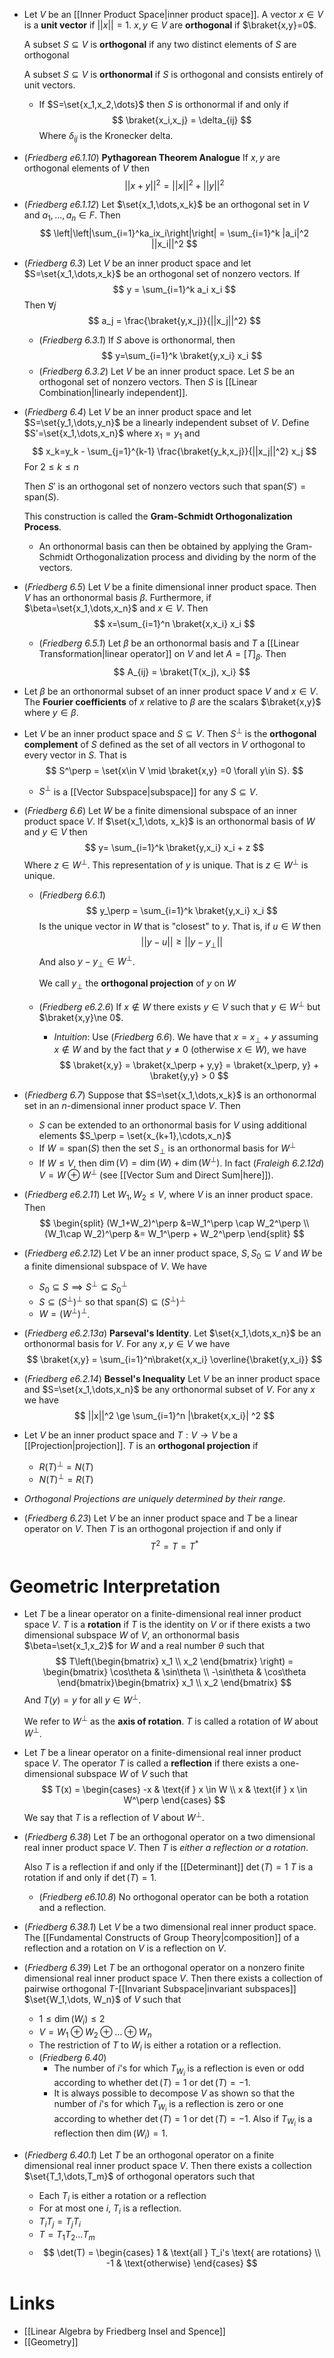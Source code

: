 * Let $V$ be an [[Inner Product Space|inner product space]]. A vector $x\in V$ is a **unit vector** if $||x||=1$. $x,y\in V$ are **orthogonal** if $\braket{x,y}=0$.
  
  A subset $S\subseteq V$ is **orthogonal** if any two distinct elements of $S$ are orthogonal
  
  A subset $S\subseteq V$ is **orthonormal** if $S$ is orthogonal and consists entirely of unit vectors.
	* If $S=\set{x_1,x_2,\dots}$ then $S$ is orthonormal if and only if  
	  $$
	  \braket{x_i,x_j} = \delta_{ij}
	  $$
	  Where $\delta_{ij}$ is the Kronecker delta. 

* (*Friedberg e6.1.10*) **Pythagorean Theorem Analogue** If $x,y$ are orthogonal elements of $V$ then
  $$
  ||x+y||^2 =||x||^2 + ||y||^2
  $$
* (*Friedberg e6.1.12*) Let $\set{x_1,\dots,x_k}$ be an orthogonal set in $V$ and $a_1,\dots, a_n\in F$. Then
  $$
  \left|\left|\sum_{i=1}^ka_ix_i\right|\right| = \sum_{i=1}^k |a_i|^2 ||x_i||^2
  $$

* (*Friedberg 6.3*) Let $V$ be an inner product space and let $S=\set{x_1,\dots,x_k}$ be an orthogonal set of nonzero vectors. If
  $$
  y = \sum_{i=1}^k a_i x_i
  $$
  Then $\forall j$
  $$
  a_j = \frac{\braket{y,x_j}}{||x_j||^2}
  $$
	* (*Friedberg 6.3.1*) If $S$ above is orthonormal, then 
	  $$
	  y=\sum_{i=1}^k \braket{y,x_i} x_i
	  $$
	* (*Friedberg 6.3.2*) Let $V$ be an inner product space. Let $S$ be an orthogonal set of nonzero vectors. Then $S$ is [[Linear Combination|linearly independent]]. 


 * (*Friedberg 6.4*) Let $V$ be an inner product space and let $S=\set{y_1,\dots,y_n}$ be a linearly independent subset of $V$. Define $S'=\set{x_1,\dots,x_n}$ where $x_1=y_1$ and 
   $$
   x_k=y_k - \sum_{j=1}^{k-1} \frac{\braket{y_k,x_j}}{||x_j||^2} x_j
   $$
   For $2\le k \le n$
   
   Then $S'$ is an orthogonal set of nonzero vectors such that $\text{span}(S')=\text{span}(S)$.
   
   This construction is called the **Gram-Schmidt Orthogonalization Process**. 
	* An orthonormal basis can then be obtained by applying the Gram-Schmidt Orthogonalization process and dividing by the norm of the vectors.

* (*Friedberg 6.5*) Let $V$ be a finite dimensional inner product space. Then $V$ has an orthonormal basis $\beta$. Furthermore, if $\beta=\set{x_1,\dots,x_n}$ and $x\in V$. Then 
  $$
  x=\sum_{i=1}^n \braket{x,x_i} x_i
  $$
	* (*Friedberg 6.5.1*)  Let $\beta$ be an orthonormal basis and $T$ a [[Linear Transformation|linear operator]] on $V$ and let $A=[T]_\beta$. Then
	  $$
	  A_{ij} = \braket{T(x_j), x_i}
	  $$
* Let $\beta$ be an orthonormal subset of an inner product space $V$ and $x\in V$. The **Fourier coefficients** of $x$ relative to $\beta$ are the scalars $\braket{x,y}$ where $y\in\beta$.

* Let $V$ be an inner product space and $S\subseteq V$. Then $S^\perp$ is the **orthogonal complement** of $S$ defined as the set of all vectors in $V$ orthogonal to every vector in $S$. That is 
  $$
  S^\perp = \set{x\in V \mid \braket{x,y} =0 \forall y\in S}.
  $$
	* $S^\perp$ is a [[Vector Subspace|subspace]] for any $S\subseteq V$. 

* (*Friedberg 6.6*) Let $W$ be a finite dimensional subspace of an inner product space $V$.  If $\set{x_1,\dots, x_k}$ is an orthonormal basis of $W$ and $y\in V$ then
  $$
  y= \sum_{i=1}^k \braket{y,x_i} x_i + z
  $$
  Where $z\in W^\perp$. This representation of $y$ is unique. That is $z\in W^\perp$ is unique.
	* (*Friedberg 6.6.1*) 
	  $$
	  y_\perp = \sum_{i=1}^k \braket{y,x_i} x_i
	  $$
	  Is the unique vector in $W$ that is "closest" to $y$. That is, if $u\in W$ then 
	  $$
	  ||y-u||\ge ||y-y_\perp||
	  $$
	  And also $y-y_\perp \in W^\perp$.
	  
	  We call $y_\perp$ the **orthogonal projection** of $y$ on $W$
	* (*Friedberg e6.2.6*) If $x\notin W$ there exists $y\in V$ such that $y\in W^\perp$ but $\braket{x,y}\ne 0$. 
		* *Intuition*: Use (*Friedberg 6.6*). We have that $x=x_\perp + y$ assuming $x\notin W$ and by the fact that $y \ne 0$ (otherwise $x\in W$), we have
		  $$
		  \braket{x,y} = \braket{x_\perp + y,y} = \braket{x_\perp, y} + \braket{y,y} > 0
		  $$ 

* (*Friedberg 6.7*) Suppose that $S=\set{x_1,\dots,x_k}$ is an orthonormal set in an $n$-dimensional inner product space $V$. Then
	* $S$ can be extended to an orthonormal basis for $V$ using additional elements $S_\perp = \set{x_{k+1},\cdots,x_n}$ 
	* If $W=\text{span}(S)$ then the set $S_\perp$ is an orthonormal basis for $W^\perp$
	* If $W\le V$, then $\dim(V)=\dim(W) + \dim(W^\perp)$. In fact (*Fraleigh 6.2.12d*) $V=W\oplus W^\perp$ (see [[Vector Sum and Direct Sum|here]]). 

* (*Friedberg e6.2.11*) Let $W_1,W_2\le V$, where $V$ is an inner product space. Then
  $$
  \begin{split}
  (W_1+W_2)^\perp &=W_1^\perp \cap W_2^\perp \\
  (W_1\cap W_2)^\perp &= W_1^\perp + W_2^\perp
  \end{split}
  $$

* (*Friedberg e6.2.12*) Let $V$ be an inner product space, $S,S_0\subseteq V$ and $W$ be  a finite dimensional subspace of $V$. We have
	* $S_0\subseteq S \implies S^\perp \subseteq S_0^\perp$ 
	* $S\subseteq (S^\perp)^\perp$ so that $\text{span}(S)\subseteq (S^\perp)^\perp$ 
	* $W=(W^\perp)^\perp$. 

* (*Friedberg e6.2.13a*) **Parseval's Identity**. Let $\set{x_1,\dots,x_n}$ be an orthonormal basis for $V$. For any $x,y\in V$ we have
  $$
  \braket{x,y} = \sum_{i=1}^n\braket{x,x_i} \overline{\braket{y,x_i}}
  $$
* (*Friedberg e6.2.14*) **Bessel's Inequality** Let $V$ be an inner product space and $S=\set{x_1,\dots,x_n}$ be any orthonormal subset of $V$. For any $x$ we have
  $$
  ||x||^2 \ge \sum_{i=1}^n |\braket{x,x_i}| ^2 
  $$ 

* Let $V$ be an inner product space and $T:V\to V$ be a [[Projection|projection]]. $T$ is an **orthogonal projection** if 
	* $R(T)^\perp = N(T)$
	* $N(T)^\perp = R(T)$

* *Orthogonal Projections are uniquely determined by their range*.
* (*Friedberg 6.23*) Let $V$ be an inner product space and $T$ be a linear operator on $V$. Then $T$ is an orthogonal projection if and only if
  $$
  T^2 = T= T^\ast 
  $$

# Geometric Interpretation
* Let $T$ be a linear operator on a finite-dimensional real inner product space $V$. $T$ is a **rotation** if $T$ is the identity on $V$ or if there exists a two dimensional subspace $W$ of $V$, an orthonormal basis $\beta=\set{x_1,x_2}$ for $W$ and a real number $\theta$ such that
  $$
  T\left(\begin{bmatrix}
  x_1 \\
  x_2
  \end{bmatrix}
  \right) = \begin{bmatrix}
  \cos\theta & \sin\theta \\
  -\sin\theta & \cos\theta
  \end{bmatrix}\begin{bmatrix}
  x_1 \\
  x_2
  \end{bmatrix}
  $$
  And $T(y)=y$ for all $y\in W^\perp$. 
  
  We refer to $W^\perp$ as the **axis of rotation**. $T$ is called a rotation of $W$ about $W^\perp$. 

* Let $T$ be a linear operator on a finite-dimensional real inner product space $V$. The operator $T$ is called a **reflection** if there exists a one-dimensional subspace $W$ of $V$ such that 
  $$
  T(x) = \begin{cases}
  -x & \text{if } x \in W \\ 
  x & \text{if } x \in W^\perp
  \end{cases}
  $$
  We say that $T$ is a reflection of $V$ about $W^\perp$.

* (*Friedberg 6.38*) Let $T$ be an orthogonal operator on a two dimensional real inner product space $V$. Then $T$ is *either a reflection or a rotation*.
  
  Also $T$ is a reflection if and only if the [[Determinant]] $\det(T)=1$
  $T$ is a rotation if and only if $\det(T)=1$. 
	* (*Friedberg e6.10.8*) No orthogonal operator can be both a rotation and a reflection.
* (*Friedberg 6.38.1*) Let $V$ be a two dimensional real inner product space. The [[Fundamental Constructs of Group Theory|composition]] of a reflection and a rotation on $V$ is a reflection on $V$. 
* (*Friedberg 6.39*) Let $T$ be an orthogonal operator on a nonzero finite dimensional real inner product space $V$. Then there exists a collection of pairwise orthogonal $T$-[[Invariant Subspace|invariant subspaces]] $\set{W_1,\dots, W_n}$ of $V$ such that
	* $1\le \dim (W_i)\le 2$ 
	* $V=W_1 \oplus W_2 \oplus \dots\oplus W_n$ 
	* The restriction of $T$ to $W_i$ is either a rotation or a reflection. 
	* (*Friedberg 6.40*) 
		* The number of $i$'s for which $T_{W_i}$ is a reflection is even or odd according to whether $\det(T)=1$ or $\det(T)=-1$.
		* It is always possible to decompose $V$ as shown so that the number of $i$'s for which $T_{W_i}$ is a reflection is zero or one according to whether $\det(T)=1$ or $\det(T)=-1$. Also if $T_{W_i}$ is a reflection then $\dim(W_i)=1$. 

* (*Friedberg 6.40.1*) Let $T$ be an orthogonal operator on a finite dimensional real inner product space $V$. Then there exists a collection $\set{T_1,\dots,T_m}$ of orthogonal operators such that
	* Each $T_i$ is either a rotation or a reflection
	* For at most one $i$, $T_i$ is a reflection.
	* $T_iT_j=T_jT_i$
	* $T=T_1T_2\dots T_m$
	* $$
	  \det(T) = \begin{cases}
	  1 & \text{all } T_i's \text{ are rotations} \\ 
	  -1 & \text{otherwise}
	  \end{cases}
	  $$




# Links
* [[Linear Algebra by Friedberg Insel and Spence]]
* [[Geometry]]